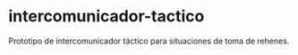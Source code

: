 # intercomunicador-tactico
Prototipo de intercomunicador táctico para situaciones de toma de rehenes.
